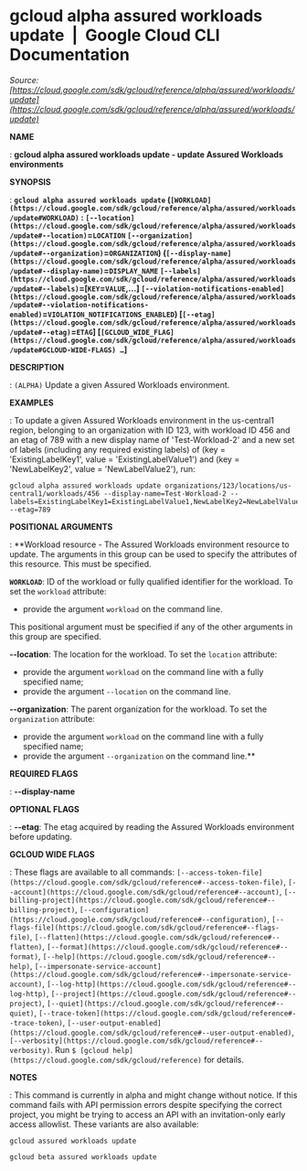 # gcloud alpha assured workloads update  |  Google Cloud CLI Documentation

*Source: [https://cloud.google.com/sdk/gcloud/reference/alpha/assured/workloads/update](https://cloud.google.com/sdk/gcloud/reference/alpha/assured/workloads/update)*

**NAME**

: **gcloud alpha assured workloads update - update Assured Workloads environments**

**SYNOPSIS**

: **`gcloud alpha assured workloads update` (`[WORKLOAD](https://cloud.google.com/sdk/gcloud/reference/alpha/assured/workloads/update#WORKLOAD)` : `[--location](https://cloud.google.com/sdk/gcloud/reference/alpha/assured/workloads/update#--location)`=`LOCATION` `[--organization](https://cloud.google.com/sdk/gcloud/reference/alpha/assured/workloads/update#--organization)`=`ORGANIZATION`) (`[--display-name](https://cloud.google.com/sdk/gcloud/reference/alpha/assured/workloads/update#--display-name)`=`DISPLAY_NAME` `[--labels](https://cloud.google.com/sdk/gcloud/reference/alpha/assured/workloads/update#--labels)`=[`KEY`=`VALUE`,…] `[--violation-notifications-enabled](https://cloud.google.com/sdk/gcloud/reference/alpha/assured/workloads/update#--violation-notifications-enabled)`=`VIOLATION_NOTIFICATIONS_ENABLED`) [`[--etag](https://cloud.google.com/sdk/gcloud/reference/alpha/assured/workloads/update#--etag)`=`ETAG`] [`[GCLOUD_WIDE_FLAG](https://cloud.google.com/sdk/gcloud/reference/alpha/assured/workloads/update#GCLOUD-WIDE-FLAGS) …`]**

**DESCRIPTION**

: `(ALPHA)` Update a given Assured Workloads environment.

**EXAMPLES**

: To update a given Assured Workloads environment in the us-central1 region,
belonging to an organization with ID 123, with workload ID 456 and an etag of
789 with a new display name of 'Test-Workload-2' and a new set of labels
(including any required existing labels) of (key = 'ExistingLabelKey1', value =
'ExistingLabelValue1') and (key = 'NewLabelKey2', value = 'NewLabelValue2'),
run:

```
gcloud alpha assured workloads update organizations/123/locations/us-central1/workloads/456 --display-name=Test-Workload-2 --labels=ExistingLabelKey1=ExistingLabelValue1,NewLabelKey2=NewLabelValue2 --etag=789
```

**POSITIONAL ARGUMENTS**

: **Workload resource - The Assured Workloads environment resource to update. The
arguments in this group can be used to specify the attributes of this resource.
This must be specified.

**`WORKLOAD`**:
ID of the workload or fully qualified identifier for the workload.
To set the `workload` attribute:

- provide the argument `workload` on the command line.

This positional argument must be specified if any of the other arguments in this
group are specified.

**--location**:
The location for the workload.
To set the `location` attribute:

- provide the argument `workload` on the command line with a fully
specified name;
- provide the argument `--location` on the command line.

**--organization**:
The parent organization for the workload.
To set the `organization` attribute:

- provide the argument `workload` on the command line with a fully
specified name;
- provide the argument `--organization` on the command line.**

**REQUIRED FLAGS**

: **--display-name**

**OPTIONAL FLAGS**

: **--etag**:
The etag acquired by reading the Assured Workloads environment before updating.

**GCLOUD WIDE FLAGS**

: These flags are available to all commands: `[--access-token-file](https://cloud.google.com/sdk/gcloud/reference#--access-token-file)`,
`[--account](https://cloud.google.com/sdk/gcloud/reference#--account)`, `[--billing-project](https://cloud.google.com/sdk/gcloud/reference#--billing-project)`,
`[--configuration](https://cloud.google.com/sdk/gcloud/reference#--configuration)`,
`[--flags-file](https://cloud.google.com/sdk/gcloud/reference#--flags-file)`,
`[--flatten](https://cloud.google.com/sdk/gcloud/reference#--flatten)`, `[--format](https://cloud.google.com/sdk/gcloud/reference#--format)`, `[--help](https://cloud.google.com/sdk/gcloud/reference#--help)`, `[--impersonate-service-account](https://cloud.google.com/sdk/gcloud/reference#--impersonate-service-account)`,
`[--log-http](https://cloud.google.com/sdk/gcloud/reference#--log-http)`,
`[--project](https://cloud.google.com/sdk/gcloud/reference#--project)`, `[--quiet](https://cloud.google.com/sdk/gcloud/reference#--quiet)`, `[--trace-token](https://cloud.google.com/sdk/gcloud/reference#--trace-token)`, `[--user-output-enabled](https://cloud.google.com/sdk/gcloud/reference#--user-output-enabled)`,
`[--verbosity](https://cloud.google.com/sdk/gcloud/reference#--verbosity)`.
Run `$ [gcloud help](https://cloud.google.com/sdk/gcloud/reference)` for details.

**NOTES**

: This command is currently in alpha and might change without notice. If this
command fails with API permission errors despite specifying the correct project,
you might be trying to access an API with an invitation-only early access
allowlist. These variants are also available:

```
gcloud assured workloads update
```

```
gcloud beta assured workloads update
```